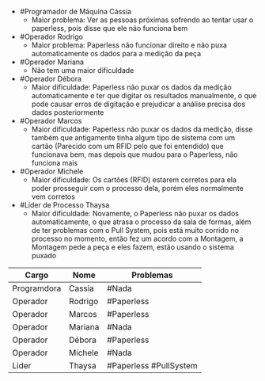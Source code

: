 - #Programador de Máquina Cássia
	- Maior problema: Ver as pessoas próximas sofrendo ao tentar usar o paperless, pois disse que ele não funciona bem
- #Operador Rodrigo
	- Maior problema: Paperless não funcionar direito e não puxa automaticamente os dados para a medição da peça
- #Operador Mariana
	- Não tem uma maior dificuldade
- #Operador Débora
	- Maior dificuldade: Paperless não puxar os dados da medição automaticamente e ter que digitar os resultados manualmente, o que pode causar erros de digitação e prejudicar a análise precisa dos dados posteriormente
- #Operador Marcos
	- Maior dificuldade: Paperless não puxar os dados da medição, disse também que antigamente tinha algum tipo de sistema com um cartão (Parecido com um RFID pelo que foi entendido) que funcionava bem, mas depois que mudou para o Paperless, não funciona mais
- #Operador Michele
	- Maior dificuldade: Os cartões (RFID) estarem corretos para ela poder prosseguir com o processo dela, porém eles normalmente vem corretos
- #Líder de Processo Thaysa
	- Maior dificuldade: Novamente, o Paperless não puxar os dados automaticamente, o que atrasa o processo da sala de formas, além de ter problemas com o Pull System, pois está muito corrido no processo no momento, então fez um acordo com a Montagem, a Montagem pede a peça e eles fazem, estão usando o sistema puxado

| Cargo       | Nome    | Problemas              |
| ----------- | ------- | ---------------------- |
| Programdora | Cassia  | #Nada                  |
| Operador    | Rodrigo | #Paperless             |
| Operador    | Marcos  | #Paperless             |
| Operador    | Mariana | #Nada                  |
| Operador    | Débora  | #Paperless             |
| Operador    | Michele | #Nada                  |
| Lider       | Thaysa  | #Paperless #PullSystem |
